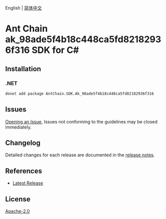 English | [简体中文](README-CN.md)

# Ant Chain ak_98ade5f4b18c448ca5fd82182936f316 SDK for C#

## Installation

### .NET

```bash
donet add package AntChain.SDK.Ak_98ade5f4b18c448ca5fd82182936f316
```

## Issues

[Opening an Issue](https://github.com/alipay/antchain-openapi-prod-sdk/issues/new), Issues not conforming to the guidelines may be closed immediately.

## Changelog

Detailed changes for each release are documented in the [release notes](./ChangeLog.md).

## References

* [Latest Release](https://github.com/alipay/antchain-openapi-prod-sdk/)

## License

[Apache-2.0](http://www.apache.org/licenses/LICENSE-2.0)
